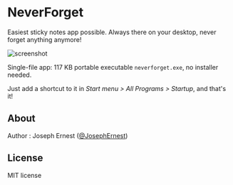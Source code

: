 NeverForget
===========

Easiest sticky notes app possible. Always there on your desktop, never forget anything anymore!

![screenshot](http://gget.it/7uqmaoj6/6.jpg)

Single-file app: 117 KB portable executable `neverforget.exe`, no installer needed.

Just add a shortcut to it in *Start menu > All Programs > Startup*, and that's it!

About
----

Author : Joseph Ernest ([@JosephErnest](http:/twitter.com/JosephErnest))

License
----
MIT license
